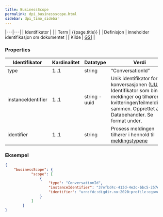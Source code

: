 ```yaml
---
title: BusinessScope
permalink: dpi_businessscope.html
sidebar: dpi_timo_sidebar
---
```


<!-- ![](/images/dpi/underarbeide.png) -->

|---|---|
| Identifikator | |
| Term          | {{page.title}} |
| Definisjon    | inneholder identifikasjon om dokumentet |
| Kilde         | [GS1](http://www.gs1.org/docs/gsmp/xml/sbdh/CEFACT_SBDH_TS_version1.3.pdf) |

### Properties

| Identifikator      | Kardinalitet | Datatype  | Verdi                                                                                                                                                                   |
| ------------------ | ------------ | --------- | ----------------------------------------------------------------------------------------------------------------------------------------------------------------------- |
| type               | 1..1         | string | “ConversationId”                                                                                                                                                        |
| instanceIdentifier | 1..1         | string - uuid | Unik identifikator for konversasjonen ([UUID](https://datatracker.ietf.org/doc/html/rfc4122)). Identifikator som binder meldinger og tilhørende kvitteringer/feilmeldinger sammen. Opprettet av Databehandler. Se format under. |
| identifier         | 1..1         | string | Prosess meldingen tilhører i hennold til [meldingstypene](dpi_forretningsmelding_index.html)|




### Eksempel

```json
{
    "businessScope": {
            "scope": [
                {
                    "type": "ConversationId",
                    "instanceIdentifier": "37efbd4c-413d-4e2c-bbc5-257ef4a65a45",
                    "identifier": "urn:fdc:digdir.no:2020:profile:egovernment:innbyggerpost:digital:ver1.0"
                }
            ]
        }
}
```
